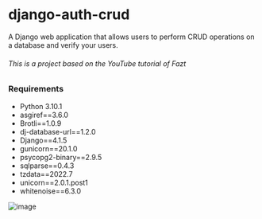 # django-auth-crud

A Django web application that allows users to perform CRUD operations on a database and verify your users.

###### This is a project based on the YouTube tutorial of Fazt

### Requirements 

* Python 3.10.1
* asgiref==3.6.0
* Brotli==1.0.9
* dj-database-url==1.2.0
* Django==4.1.5
* gunicorn==20.1.0
* psycopg2-binary==2.9.5
* sqlparse==0.4.3
* tzdata==2022.7
* unicorn==2.0.1.post1
* whitenoise==6.3.0

![image](https://user-images.githubusercontent.com/112349601/219825706-4304e7d5-bc17-4a11-beb9-1a56fbbe0edd.png)
